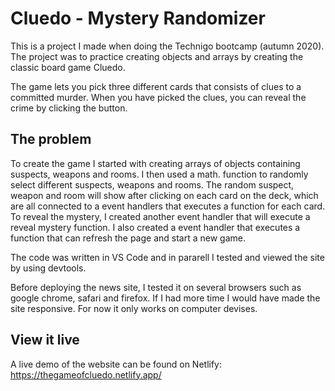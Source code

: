 # Cluedo - Mystery Randomizer

This is a project I made when doing the Technigo bootcamp (autumn 2020). The project was to practice creating objects and arrays by creating the classic board game Cluedo. 

The game lets you pick three different cards that consists of clues to a committed murder. When you have picked the clues, you can reveal the crime by clicking the button. 

## The problem

To create the game I started with creating arrays of objects containing suspects, weapons and rooms. I then used a math. function to randomly select different suspects, weapons and rooms. The random suspect, weapon and room will show after clicking on each card on the deck, which are all connected to a event handlers that executes a function for each card. To reveal the mystery, I created another event handler that will execute a reveal mystery function. I also created a event handler that executes a function that can refresh the page and start a new game.

The code was written in VS Code and in pararell I tested and viewed the site by using devtools.

Before deploying the news site, I tested it on several browsers such as google chrome, safari and firefox. If I had more time I would have made the site responsive. For now it only works on computer devises.

## View it live

A live demo of the website can be found on Netlify: https://thegameofcluedo.netlify.app/
